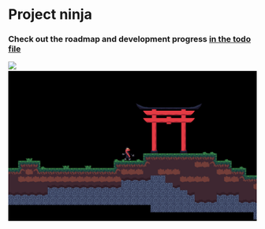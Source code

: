 # Project ninja

### Check out the roadmap and development progress [in the todo file](TODO.md)

<img src="./example2.gif"/>
<img src="./example1.png"/>
